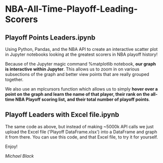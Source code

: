 # NBA-All-Time-Playoff-Leading-Scorers

## Playoff Points Leaders.ipynb
Using Python, Pandas, and the NBA API to create an interactive scatter plot in Jupyter notebooks looking at the greatest scorers in NBA playoff history!

Because of the Jupyter magic command %matplotlib notebook, **our graph is interactive within Jupyter**.  This allows us to zoom in on various subsections of the graph and better view points that are really grouped together.

We also use an mplcursors function which allows us to simply **hover over a point on the graph and learn the name of that player, their rank on the all-time NBA Playoff scoring list, and their total number of playoff points**.

## Playoff Leaders with Excel file.ipynb
The same code as above, but instead of making ~5000k API calls we just upload the Excel file ('Playoff DataFrame.xlsx') into a DataFrame and graph it from there.  You can use this code, and that Excel file, to try it for yourself.

Enjoy!

*Michael Black*
